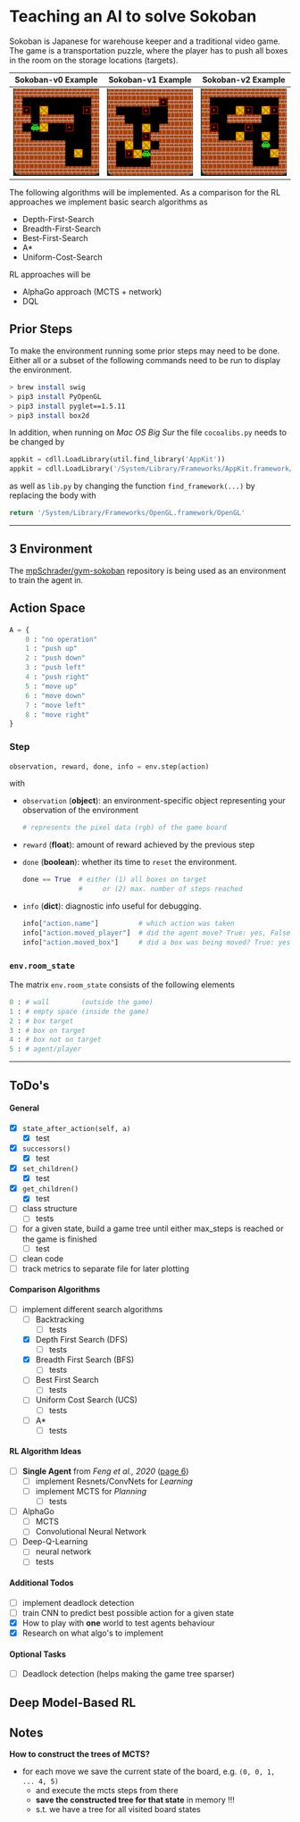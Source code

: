 # Teaching an AI to solve Sokoban

Sokoban is Japanese for warehouse keeper and a traditional video game. The game is a transportation
puzzle, where the player has to push all boxes in the room on the storage locations (targets). 

| Sokoban-v0 Example | Sokoban-v1 Example | Sokoban-v2 Example |
| :---: | :---: | :---: 
| ![v-0](/docs/imgs/Sokoban-v0-Example.png?raw=true) | ![v-1](/docs/imgs/Sokoban-v1-Example.png?raw=true) | ![v-2](/docs/imgs/Sokoban-v2-Example.png?raw=true) |

The following algorithms will be implemented. As a comparison for the RL approaches we implement 
basic search algorithms as 
    
- Depth-First-Search 
- Breadth-First-Search
- Best-First-Search
- A* 
- Uniform-Cost-Search
  
RL approaches will be 

- AlphaGo approach (MCTS + network)  
- DQL 


## Prior Steps
To make the environment running some prior steps may need to be done. Either all 
or a subset of the following commands need to be run to display the environment.

```bash
> brew install swig
> pip3 install PyOpenGL
> pip3 install pyglet==1.5.11
> pip3 install box2d
```

In addition, when running on _Mac OS Big Sur_ the file `cocoalibs.py` needs to be changed by 

```python
appkit = cdll.LoadLibrary(util.find_library('AppKit'))                           # remove this 
appkit = cdll.LoadLibrary('/System/Library/Frameworks/AppKit.framework/AppKit')  # add this
```

as well as `lib.py` by changing the function `find_framework(...)` by replacing 
the body with

```python
return '/System/Library/Frameworks/OpenGL.framework/OpenGL' 
```

---

## 3 Environment

The [mpSchrader/gym-sokoban](https://github.com/mpSchrader/gym-sokoban) repository is being used as an environment 
to train the agent in. 

## Action Space
```python
A = {
    0 : "no operation"
    1 : "push up" 
    2 : "push down"
    3 : "push left"
    4 : "push right"
    5 : "move up"
    6 : "move down" 
    7 : "move left" 
    8 : "move right" 
}
```

### Step 

```python
observation, reward, done, info = env.step(action)
```
with

-  `observation` (__object__): an environment-specific object representing your observation of the environment
   ```python 
   # represents the pixel data (rgb) of the game board
   ```

- `reward` (__float__): amount of reward achieved by the previous step

- `done` (__boolean__): whether its time to `reset` the environment. 
    ```python
    done == True  # either (1) all boxes on target 
                  #     or (2) max. number of steps reached 
    ``` 

-  `info` (__dict__): diagnostic info useful for debugging. 
    ```python
    info["action.name"]          # which action was taken
    info["action.moved_player"]  # did the agent move? True: yes, False: no
    info["action.moved_box"]     # did a box was being moved? True: yes, False: no
    ``` 

### `env.room_state`

The matrix `env.room_state` consists of the following elements
```python
0 : # wall        (outside the game) 
1 : # empty space (inside the game)
2 : # box target 
3 : # box on target
4 : # box not on target
5 : # agent/player
```

---


## ToDo's

#### General 
- [x] `state_after_action(self, a)` 
    - [x] test 
- [x] `successors()`
    - [x] test 
- [x] `set_children()`
    - [x] test
- [x] `get_children()`
    - [x] test
- [ ] class structure
    - [ ] tests
- [ ] for a given state, build a game tree until either max_steps is reached or the game is finished
    - [ ] test 
- [ ] clean code 
- [ ] track metrics to separate file for later plotting

#### Comparison Algorithms 
- [ ] implement different search algorithms 
    - [ ] Backtracking 
        - [ ] tests
    - [x] Depth First Search (DFS)
        - [ ] tests
    - [x] Breadth First Search (BFS)
        - [ ] tests
    - [ ] Best First Search 
        - [ ] tests 
    - [ ] Uniform Cost Search (UCS)
        - [ ] tests
    - [ ] A*
        - [ ] tests 
        
#### RL Algorithm Ideas 
        
- [ ] __Single Agent__ from _Feng et al., 2020_ ([page 6](https://arxiv.org/pdf/2008.05598v2.pdf))
    - [ ] implement Resnets/ConvNets for _Learning_
    - [ ] implement MCTS for _Planning_
        - [ ] tests
- [ ] AlphaGo 
    - [ ] MCTS 
    - [ ] Convolutional Neural Network 
- [ ] Deep-Q-Learning
    - [ ] neural network 
    - [ ] tests  
    
#### Additional Todos 

- [ ] implement deadlock detection
- [ ] train CNN to predict best possible action for a given state  
- [x] How to play with __one__ world to test agents behaviour
- [x] Research on what algo's to implement

#### Optional Tasks 

- [ ] Deadlock detection (helps making the game tree sparser)

## Deep Model-Based RL 

## Notes 

__How to construct the trees of MCTS?__

- for each move we save the current state of the board, e.g. `(0, 0, 1, ... 4, 5)`
    - and execute the mcts steps from there 
    - __save the constructed tree for that state__ in memory !!! 
    - s.t. we have a tree for all visited board states 
